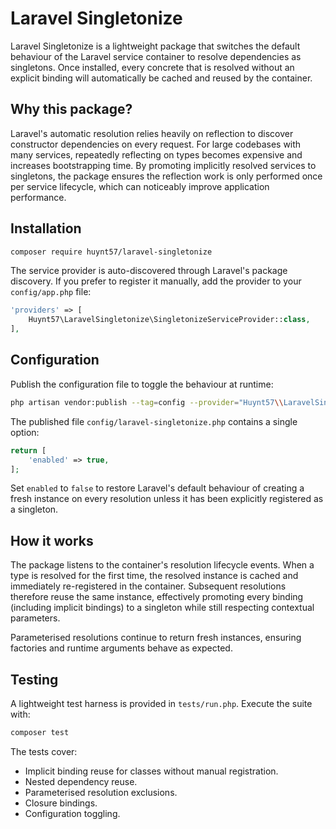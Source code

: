 # Laravel Singletonize

Laravel Singletonize is a lightweight package that switches the default behaviour of the Laravel service container to resolve dependencies as singletons. Once installed, every concrete that is resolved without an explicit binding will automatically be cached and reused by the container.

## Why this package?

Laravel's automatic resolution relies heavily on reflection to discover constructor dependencies on every request. For large codebases with many services, repeatedly reflecting on types becomes expensive and increases bootstrapping time. By promoting implicitly resolved services to singletons, the package ensures the reflection work is only performed once per service lifecycle, which can noticeably improve application performance.

## Installation

```bash
composer require huynt57/laravel-singletonize
```

The service provider is auto-discovered through Laravel's package discovery. If you prefer to register it manually, add the provider to your `config/app.php` file:

```php
'providers' => [
    Huynt57\LaravelSingletonize\SingletonizeServiceProvider::class,
],
```

## Configuration

Publish the configuration file to toggle the behaviour at runtime:

```bash
php artisan vendor:publish --tag=config --provider="Huynt57\\LaravelSingletonize\\SingletonizeServiceProvider"
```

The published file `config/laravel-singletonize.php` contains a single option:

```php
return [
    'enabled' => true,
];
```

Set `enabled` to `false` to restore Laravel's default behaviour of creating a fresh instance on every resolution unless it has been explicitly registered as a singleton.

## How it works

The package listens to the container's resolution lifecycle events. When a type is resolved for the first time, the resolved instance is cached and immediately re-registered in the container. Subsequent resolutions therefore reuse the same instance, effectively promoting every binding (including implicit bindings) to a singleton while still respecting contextual parameters.

Parameterised resolutions continue to return fresh instances, ensuring factories and runtime arguments behave as expected.

## Testing

A lightweight test harness is provided in `tests/run.php`. Execute the suite with:

```bash
composer test
```

The tests cover:

- Implicit binding reuse for classes without manual registration.
- Nested dependency reuse.
- Parameterised resolution exclusions.
- Closure bindings.
- Configuration toggling.
